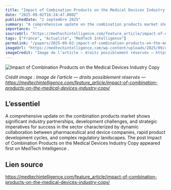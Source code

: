 ```yaml
---
title: "Impact of Combination Products on the Medical Devices Industry Copy"
date: "2025-09-02T16:24:47.000Z"
publishedDate: "2 septembre 2025"
summary: "A comprehensive update on the combination products market shows significant industry partnerships, development challenges, and strategic imperatives for success in the sector characterized by dynamic collaboration between pharmaceutical and device companies, rapid product development cycles, and complex regulatory landscapes. The post Impact of Combination Products on the Medical Devices Industry&nbsp;Copy appeared first on MedTech Intelligence ."
importance: ""
sourceUrl: "https://medtechintelligence.com/feature_article/impact-of-combination-products-on-the-medical-devices-industry-copy/"
tags: ["France", "Actualité", "MedTech Intelligence"]
permalink: "/papers/2025-09-02-impact-of-combination-products-on-the-medical-devices-industry-copy"
imageUrl: "https://medtechintelligence.com/wp-content/uploads/2025/09/combination-products2-e1756830505328.jpg"
imageCredit: "Image de l’article — droits possiblement réservés — https://medtechintelligence.com/feature_article/impact-of-combination-products-on-the-medical-devices-industry-copy/"
---
```


![Impact of Combination Products on the Medical Devices Industry Copy](https://medtechintelligence.com/wp-content/uploads/2025/09/combination-products2-e1756830505328.jpg)

*Crédit image : Image de l’article — droits possiblement réservés — https://medtechintelligence.com/feature_article/impact-of-combination-products-on-the-medical-devices-industry-copy/*

## L’essentiel

A comprehensive update on the combination products market shows significant industry partnerships, development challenges, and strategic imperatives for success in the sector characterized by dynamic collaboration between pharmaceutical and device companies, rapid product development cycles, and complex regulatory landscapes. The post Impact of Combination Products on the Medical Devices Industry&nbsp;Copy appeared first on MedTech Intelligence .

## Lien source

https://medtechintelligence.com/feature_article/impact-of-combination-products-on-the-medical-devices-industry-copy/
